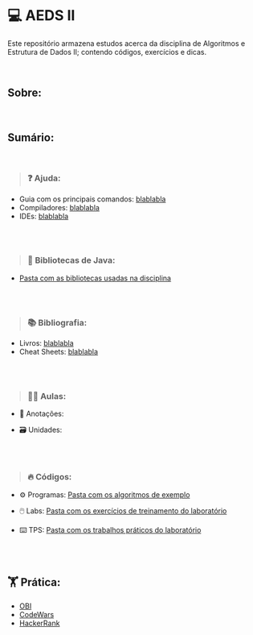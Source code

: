 # 💻 AEDS II
Este repositório armazena estudos acerca da disciplina de Algoritmos e Estrutura de Dados II; contendo códigos, exercícios e dicas.

<br>

## Sobre:

<br>

## Sumário:

<br>

>### ❓ Ajuda:
* Guia com os principais comandos: [blablabla](Fonte/ajuda/README.md)
* Compiladores: [blablabla](blablabla)
* IDEs: [blablabla](blablabla)
##
<br>

>### 📁 Bibliotecas de Java:
* [Pasta com as bibliotecas usadas na disciplina](Fonte/ajuda/java)
##
<br>

>### 📚 Bibliografia:

* Livros: [blablabla](Bibliografia/Livros)
* Cheat Sheets: [blablabla](Bibliografia/Cheat_Sheets)
##
<br>

>### 🧑‍🏫 Aulas:

* 📝 Anotações:

* 🗃️ Unidades:
##
<br>

>### 🔥 Códigos:

* ⚙️ Programas: [Pasta com os algoritmos de exemplo](Fonte)

* 🖱️ Labs: [Pasta com os exercícios de treinamento do laboratório](Labs)

* ⌨️ TPS: [Pasta com os trabalhos práticos do laboratório](TPs)
##
<br>

## 🏋️ Prática:
* [OBI](https://olimpiada.ic.unicamp.br/pratique/pu/)</br>
* [CodeWars](https://www.codewars.com/dashboard)</br>
* [HackerRank](https://www.hackerrank.com/dashboard)
